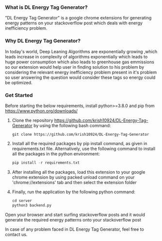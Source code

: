 ### What is DL Energy Tag Generator?
"DL Energy Tag Generator" is a google chrome extensions for generating energy patterns on your stackoverflow post which deals with energy inefficiency problem.

### Why DL Energy Tag Generator?
In today's world, Deep Leaning Algorithms are exponentially growing ,which leads increase in complexity of algorithms exponentially which leads to huge power consumption which also leads to greenhouse gas emmissions so our extension would help user in finding solution to his problem by considering the relevant energy inefficiency problem present in it's problem so user answering the question would consider these tags so energy could be optimized. 

### Get Started
Before starting the below requirements, install python>=3.8.0 and pip from https://www.python.org/downloads/

1. Clone the repository https://github.com/krish10924/DL-Energy-Tag-Generator by using the following bash command:
   
   ```console
   git clone https://github.com/krish10924/DL-Energy-Tag-Generator
   ```

2. Install all the required packages by pip install command, as given in requirements.txt file. Alternatively, use the following command to install all the packages in the python environment:

   ```python
   pip install -r requirements.txt
   ```
   
3. After installing all the packages, load this extension to your google chrome extension by using packed unload command on your 'chrome://extensions' tab and then select the extension folder

4. Finally, run the application by the following python command:

   ```python
   cd server
   python3 backend.py
   ```
Open your browser and start surfing stackoverflow posts and it would generate the required energy patterns onto your stackoverflow post

In case of any problem faced in DL Energy Tag Generator, feel free to contact us.
